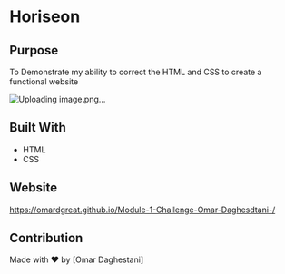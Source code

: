 # Horiseon

## Purpose
To Demonstrate my ability to correct the HTML and CSS to create a functional website

![Uploading image.png…]()

## Built With
* HTML
* CSS

## Website
https://omardgreat.github.io/Module-1-Challenge-Omar-Daghesdtani-/

## Contribution
Made with ❤️ by [Omar Daghestani]

